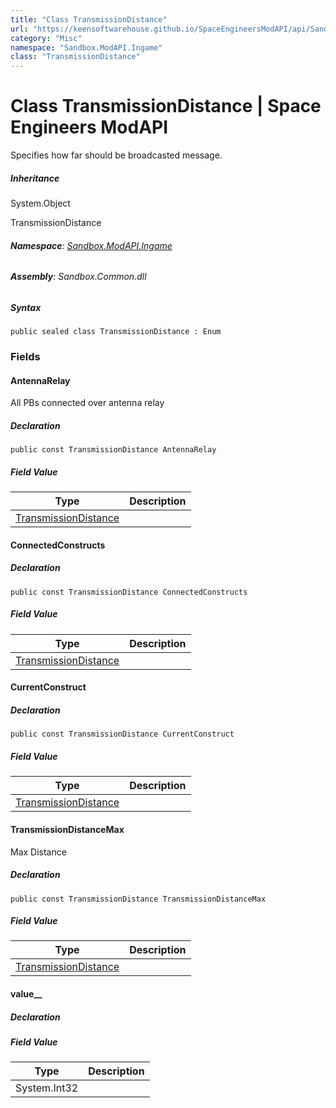 ```yaml
---
title: "Class TransmissionDistance"
url: "https://keensoftwarehouse.github.io/SpaceEngineersModAPI/api/Sandbox.ModAPI.Ingame.TransmissionDistance.html"
category: "Misc"
namespace: "Sandbox.ModAPI.Ingame"
class: "TransmissionDistance"
---
```


# Class TransmissionDistance | Space Engineers ModAPI

Specifies how far should be broadcasted message.

##### Inheritance

System.Object

TransmissionDistance

###### **Namespace**: [Sandbox.ModAPI.Ingame](https://keensoftwarehouse.github.io/SpaceEngineersModAPI/api/Sandbox.ModAPI.Ingame.html)

###### **Assembly**: Sandbox.Common.dll

##### Syntax

```
public sealed class TransmissionDistance : Enum
```

### Fields

#### AntennaRelay

All PBs connected over antenna relay

##### Declaration

```
public const TransmissionDistance AntennaRelay
```

##### Field Value

| Type | Description |
| --- | --- |
| [TransmissionDistance](https://keensoftwarehouse.github.io/SpaceEngineersModAPI/api/Sandbox.ModAPI.Ingame.TransmissionDistance.html) |     |

#### ConnectedConstructs

##### Declaration

```
public const TransmissionDistance ConnectedConstructs
```

##### Field Value

| Type | Description |
| --- | --- |
| [TransmissionDistance](https://keensoftwarehouse.github.io/SpaceEngineersModAPI/api/Sandbox.ModAPI.Ingame.TransmissionDistance.html) |     |

#### CurrentConstruct

##### Declaration

```
public const TransmissionDistance CurrentConstruct
```

##### Field Value

| Type | Description |
| --- | --- |
| [TransmissionDistance](https://keensoftwarehouse.github.io/SpaceEngineersModAPI/api/Sandbox.ModAPI.Ingame.TransmissionDistance.html) |     |

#### TransmissionDistanceMax

Max Distance

##### Declaration

```
public const TransmissionDistance TransmissionDistanceMax
```

##### Field Value

| Type | Description |
| --- | --- |
| [TransmissionDistance](https://keensoftwarehouse.github.io/SpaceEngineersModAPI/api/Sandbox.ModAPI.Ingame.TransmissionDistance.html) |     |

#### value\_\_

##### Declaration

##### Field Value

| Type | Description |
| --- | --- |
| System.Int32 |     |